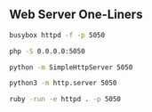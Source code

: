 ## Web Server One-Liners
```bash
busybox httpd -f -p 5050

php -S 0.0.0.0:5050

python -m SimpleHttpServer 5050

python3 -m http.server 5050

ruby -run -e httpd . -p 5050
```
